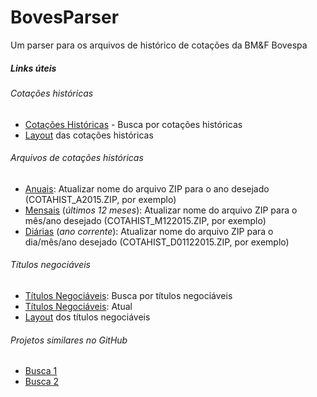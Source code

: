# BovesParser
Um parser para os arquivos de histórico de cotações da BM&amp;F Bovespa

##### Links úteis
###### Cotações históricas
* [Cotações Históricas](http://www.bmfbovespa.com.br/pt-br/cotacoes-historicas/FormSeriesHistoricas.asp) - Busca por cotações históricas
* [Layout](http://www.bmfbovespa.com.br/pt-br/download/SeriesHistoricas_Layout.pdf) das cotações históricas

###### Arquivos de cotações históricas
* [Anuais](http://www.bmfbovespa.com.br/InstDados/SerHist/COTAHIST_AYYYY.ZIP): Atualizar nome do arquivo ZIP para o ano desejado (COTAHIST_A2015.ZIP, por exemplo)
* [Mensais](http://www.bmfbovespa.com.br/InstDados/SerHist/COTAHIST_MMMAAAA.ZIP) (*últimos 12 meses*): Atualizar nome do arquivo ZIP para o mês/ano desejado (COTAHIST_M122015.ZIP, por exemplo)
* [Diárias](http://www.bmfbovespa.com.br/InstDados/SerHist/COTAHIST_DDDMMAAAA.ZIP) (*ano corrente*): Atualizar nome do arquivo ZIP para o dia/mês/ano desejado (COTAHIST_D01122015.ZIP, por exemplo)

###### Títulos negociáveis
* [Títulos Negociáveis](http://www.bmfbovespa.com.br/cias-listadas/titulos-negociaveis/BuscaTitulosNegociaveis.aspx): Busca por títulos negociáveis
* [Títulos Negociáveis](http://www.bmfbovespa.com.br/suplemento/ExecutaAcaoDownload.asp?arquivo=Titulos_Negociaveis.zip&server=L): Atual
* [Layout](http://www.bmfbovespa.com.br/suplemento/doc/Titulos_Negociaveis.PDF) dos títulos negociáveis

###### Projetos similares no GitHub
* [Busca 1](https://github.com/search?utf8=%E2%9C%93&q=bovespa)
* [Busca 2](https://github.com/search?utf8=%E2%9C%93&q=bovespa+c)
